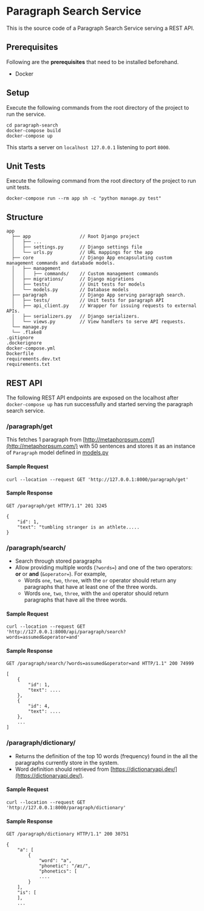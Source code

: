 # Paragraph Search Service

This is the source code of a Paragraph Search Service serving a REST API.

## Prerequisites
Following are the **prerequisites** that need to be installed beforehand.
* Docker

## Setup
Execute the following commands from the root directory of the project to run the service.
```
cd paragraph-search
docker-compose build
docker-compose up
```

This starts a server on `localhost 127.0.0.1` listening to port `8000`.

## Unit Tests
Execute the following command from the root directory of the project to run unit tests.
```
docker-compose run --rm app sh -c "python manage.py test"
```

## Structure
```
app                       
  ├── app                  // Root Django project
  │   ├── ...
  │   ├── settings.py      // Django settings file
  │   └── urls.py          // URL mappings for the app
  ├── core                 // Django App encapsulating custom management commands and databade models.
  │   ├── management        
  │   │   ├── commands/    // Custom management commands
  │   ├── migrations/      // Django migrations
  │   ├── tests/           // Unit tests for models
  │   └── models.py        // Database models
  ├── paragraph            // Django App serving paragraph search.
  │   ├── tests/           // Unit tests for paragraph API
  │   ├── api_client.py    // Wrapper for issuing requests to external APIs.
  │   ├── serializers.py   // Django serializers.
  │   └── views.py         // View handlers to serve API requests.
  └── manage.py
  └── .flake8
.gitignore
.dockerignore
docker-compose.yml
Dockerfile
requirements.dev.txt
requirements.txt

```

## REST API

The following REST API endpoints are exposed on the localhost after `docker-compose up` has run 
successfully and started serving the paragraph search service.

### /paragraph/get
This fetches 1 paragraph from [http://metaphorpsum.com/](http://metaphorpsum.com/) with 50 sentences and stores it 
as an instance of `Paragraph` model defined in [models.py](/app/core/models.py)

#### Sample Request
```
curl --location --request GET 'http://127.0.0.1:8000/paragraph/get'
```

#### Sample Response
```
GET /paragraph/get HTTP/1.1" 201 3245

{
    "id": 1,
    "text": "tumbling stranger is an athlete.....
} 
```

### /paragraph/search/
* Search through stored paragraphs 
* Allow providing multiple words (`?words=`) and one of the two operators: **or** or **and** (`&operator=`). For example,
  * Words `one`, `two`, `three`, with the `or` operator should return any paragraphs that
  have at least one of the three words.
  * Words `one`, `two`, `three`, with the `and` operator should return paragraphs that have
  all the three words.

#### Sample Request
```
curl --location --request GET 'http://127.0.0.1:8000/api/paragraph/search?words=assumed&operator=and'
```

#### Sample Response
```
GET /paragraph/search/?words=assumed&operator=and HTTP/1.1" 200 74999

[
    {
        "id": 1,
        "text": ....
    },
    {
        "id": 4,
        "text": ....
    },
    ...
]
```

### /paragraph/dictionary/
* Returns the definition of the top 10 words (frequency) found in the all the paragraphs currently store in the system.
* Word definition should retrieved from [https://dictionaryapi.dev/](https://dictionaryapi.dev/).

#### Sample Request
```
curl --location --request GET 'http://127.0.0.1:8000/paragraph/dictionary'
```

#### Sample Response
```
GET /paragraph/dictionary HTTP/1.1" 200 30751

{
    "a": [
        {
            "word": "a",
            "phonetic": "/æɪ/",
            "phonetics": [
            ....
        }
    ],
    "is": [
    ],
    ...
```